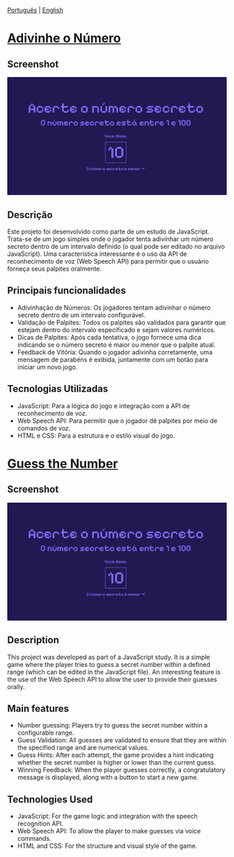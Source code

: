 [Português](#pt-br) | [English](#en) 
# [Adivinhe o Número](https://github.com/im4k1r4/guess_the_number/deployments/github-pages) <a name="pt-br"></a>

## Screenshot
![Print do Projeto](https://github.com/im4k1r4/guess_the_number/blob/main/project_img.jpeg)

## Descrição 
Este projeto foi desenvolvido como parte de um estudo de JavaScript. Trata-se de um jogo simples onde o jogador tenta adivinhar um número secreto dentro de um intervalo definido (o qual pode ser editado no arquivo JavaScript). Uma característica interessante é o uso da API de reconhecimento de voz (Web Speech API) para permitir que o usuário forneça seus palpites oralmente.

## Principais funcionalidades
- Adivinhação de Números: Os jogadores tentam adivinhar o número secreto dentro de um intervalo configurável.
- Validação de Palpites: Todos os palpites são validados para garantir que estejam dentro do intervalo especificado e sejam valores numéricos.
- Dicas de Palpites: Após cada tentativa, o jogo fornece uma dica indicando se o número secreto é maior ou menor que o palpite atual.
- Feedback de Vitória: Quando o jogador adivinha corretamente, uma mensagem de parabéns é exibida, juntamente com um botão para iniciar um novo jogo.

## Tecnologias Utilizadas
- JavaScript: Para a lógica do jogo e integração com a API de reconhecimento de voz.
- Web Speech API: Para permitir que o jogador dê palpites por meio de comandos de voz.
- HTML e CSS: Para a estrutura e o estilo visual do jogo.

# [Guess the Number](https://github.com/im4k1r4/guess_the_number/deployments/github-pages)<a name="en"></a>

## Screenshot
![Screenshot](https://github.com/im4k1r4/guess_the_number/blob/main/project_img.jpeg)

## Description 
This project was developed as part of a JavaScript study. It is a simple game where the player tries to guess a secret number within a defined range (which can be edited in the JavaScript file). An interesting feature is the use of the Web Speech API to allow the user to provide their guesses orally.

## Main features
- Number guessing: Players try to guess the secret number within a configurable range.
- Guess Validation: All guesses are validated to ensure that they are within the specified range and are numerical values.
- Guess Hints: After each attempt, the game provides a hint indicating whether the secret number is higher or lower than the current guess.
- Winning Feedback: When the player guesses correctly, a congratulatory message is displayed, along with a button to start a new game.

## Technologies Used
- JavaScript: For the game logic and integration with the speech recognition API.
- Web Speech API: To allow the player to make guesses via voice commands.
- HTML and CSS: For the structure and visual style of the game.
